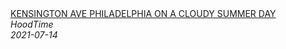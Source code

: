 <!--2024-01-01 01:58:42-->
<div class="yb">
  <a class="nodecor" href="/index.html?opasnye_puteshestviya/kensington_ave_philadelphia_on_a_cloudy_summer_day">
    <img class="preview" data-videoid="d3OFDtPdGzA" src="https://i.ytimg.com/vi/d3OFDtPdGzA/hqdefault.jpg" align="middle" alt="">
  </a>
  <div class="inlbl text">
    <a class="nodecor" href="/index.html?opasnye_puteshestviya/kensington_ave_philadelphia_on_a_cloudy_summer_day">KENSINGTON AVE PHILADELPHIA ON A CLOUDY SUMMER DAY</a><br>
    <i class="smaller2">HoodTime</i><br>
    <i class="smaller3">2021-07-14</i>
  </div>
</div>
